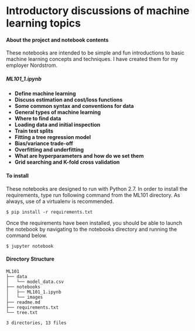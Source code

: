 # Introductory discussions of machine learning topics

#### About the project and notebook contents
These notebooks are intended to be simple and fun introductions to basic machine learning concepts and techniques. I have created them for my employer Nordstrom.

##### ML101_1.ipynb
* **Define machine learning**
* **Discuss estimation and cost/loss functions**
* **Some common syntax and conventions for data**
* **General types of machine learning**
* **Where to find data**
* **Loading data and initial inspection**
* **Train test splits**
* **Fitting a tree regression model**
* **Bias/variance trade-off**
* **Overfitting and underfitting**
* **What are hyperparameters and how do we set them**
* **Grid searching and K-fold cross validation**

#### To install
These notebooks are designed to run with Python 2.7. In order to install the requirements, type run following command from the ML101 directory. As always, use of a virtualenv is recommended.

`$ pip install -r requirements.txt`

Once the requirements have been installed, you should be able to launch the notebook by navigating to the notebooks directory and running the command below.

`$ jupyter notebook`

#### Directory Structure
```
ML101
├── data
│   └── model_data.csv
├── notebooks
│   ├── ML101_1.ipynb
│   └── images
├── readme.md
├── requirements.txt
└── tree.txt

3 directories, 13 files
```
